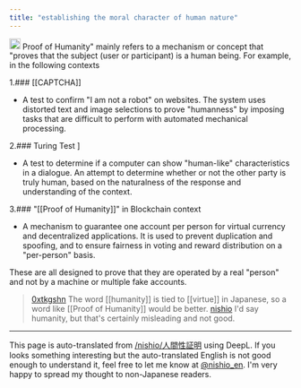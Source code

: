 ```yaml
---
title: "establishing the moral character of human nature"
---
```


<img src='https://scrapbox.io/api/pages/nishio-en/o1 Pro/icon' alt='o1 Pro.icon' height="19.5"/>
Proof of Humanity" mainly refers to a mechanism or concept that "proves that the subject (user or participant) is a human being. For example, in the following contexts

1.### [[CAPTCHA]]
- A test to confirm "I am not a robot" on websites. The system uses distorted text and image selections to prove "humanness" by imposing tasks that are difficult to perform with automated mechanical processing.

2.### Turing Test
]
- A test to determine if a computer can show "human-like" characteristics in a dialogue. An attempt to determine whether or not the other party is truly human, based on the naturalness of the response and understanding of the context.

3.### "[[Proof of Humanity]]" in Blockchain context
- A mechanism to guarantee one account per person for virtual currency and decentralized applications. It is used to prevent duplication and spoofing, and to ensure fairness in voting and reward distribution on a "per-person" basis.

These are all designed to prove that they are operated by a real "person" and not by a machine or multiple fake accounts.

> [0xtkgshn](https://x.com/0xtkgshn/status/1884417834048184615) The word [[humanity]] is tied to [[virtue]] in Japanese, so a word like [[Proof of Humanity]] would be better.
> [nishio](https://x.com/nishio/status/1884419020549677384) I'd say humanity, but that's certainly misleading and not good.

---
This page is auto-translated from [/nishio/人間性証明](https://scrapbox.io/nishio/人間性証明) using DeepL. If you looks something interesting but the auto-translated English is not good enough to understand it, feel free to let me know at [@nishio_en](https://twitter.com/nishio_en). I'm very happy to spread my thought to non-Japanese readers.